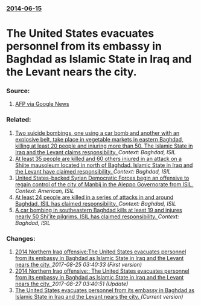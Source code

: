 ### [2014-06-15](/news/2014/06/15/index.md)

# The United States evacuates personnel from its embassy in Baghdad as Islamic State in Iraq and the Levant nears the city. 




### Source:

1. [AFP via Google News](http://news.yahoo.com/us-evacuate-baghdad-embassy-staff-220510136.html)

### Related:

1. [Two suicide bombings, one using a car bomb and another with an explosive belt, take place in vegetable markets in eastern Baghdad, killing at least 20 people and injuring more than 50. The Islamic State in Iraq and the Levant claims responsibility. ](/news/2017/01/8/two-suicide-bombings-one-using-a-car-bomb-and-another-with-an-explosive-belt-take-place-in-vegetable-markets-in-eastern-baghdad-killing-a.md) _Context: Baghdad, ISIL_
2. [At least 35 people are killed and 60 others injured in an attack on a Shiite mausoleum located in north of Baghdad. Islamic State in Iraq and the Levant have claimed responsibility. ](/news/2016/07/7/at-least-35-people-are-killed-and-60-others-injured-in-an-attack-on-a-shiite-mausoleum-located-in-north-of-baghdad-islamic-state-in-iraq-an.md) _Context: Baghdad, ISIL_
3. [United States-backed Syrian Democratic Forces begin an offensive to regain control of the city of Manbij in the Aleppo Governorate from ISIL. ](/news/2016/06/1/united-states-backed-syrian-democratic-forces-begin-an-offensive-to-regain-control-of-the-city-of-manbij-in-the-aleppo-governorate-from-isil.md) _Context: American, ISIL_
4. [ At least 24 people are killed in a series of attacks in and around Baghdad. ISIL has claimed responsibility. ](/news/2016/05/30/at-least-24-people-are-killed-in-a-series-of-attacks-in-and-around-baghdad-isil-has-claimed-responsibility.md) _Context: Baghdad, ISIL_
5. [A car bombing in southeastern Baghdad kills at least 19 and injures nearly 50 Shi'ite pilgrims. ISIL has claimed responsibility. ](/news/2016/04/30/a-car-bombing-in-southeastern-baghdad-kills-at-least-19-and-injures-nearly-50-shi-ite-pilgrims-isil-has-claimed-responsibility.md) _Context: Baghdad, ISIL_

### Changes:

1. [2014 Northern Iraq offensive:The United States evacuates personnel from its embassy in Baghdad as Islamic State in Iraq and the Levant nears the city. ](/news/2014/06/15/2014-northern-iraq-offensive-pthe-united-states-evacuates-personnel-from-its-embassy-in-baghdad-as-islamic-state-in-iraq-and-the-levant-near.md) _2017-08-25 03:40:33 (First version)_
2. [2014 Northern Iraq offensive:: The United States evacuates personnel from its embassy in Baghdad as Islamic State in Iraq and the Levant nears the city. ](/news/2014/06/15/2014-northern-iraq-offensive-the-united-states-evacuates-personnel-from-its-embassy-in-baghdad-as-islamic-state-in-iraq-and-the-levant-nea.md) _2017-08-27 03:40:51 (Update)_
2. [The United States evacuates personnel from its embassy in Baghdad as Islamic State in Iraq and the Levant nears the city. ](/news/2014/06/15/the-united-states-evacuates-personnel-from-its-embassy-in-baghdad-as-islamic-state-in-iraq-and-the-levant-nears-the-city.md) _(Current version)_
